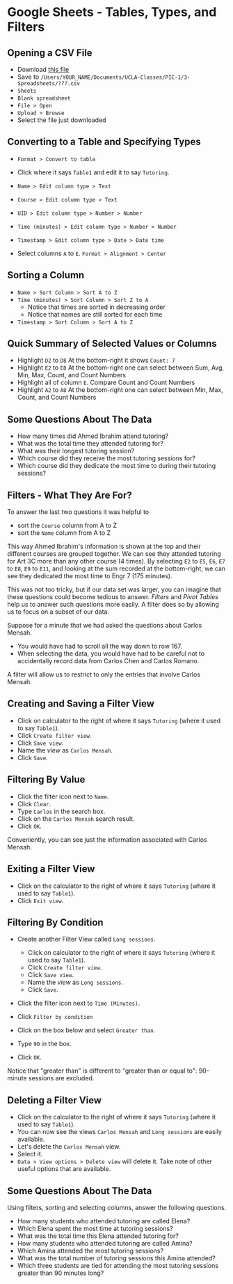 # Google Sheets - Tables, Types, and Filters




## Opening a CSV File

 - Download [this file](???.csv)
 - Save to `/Users/YOUR_NAME/Documents/UCLA-Classes/PIC-1/3-Spreadsheets/???.csv`
 - `Sheets`
 - `Blank spreadsheet`
 - `File > Open`
 - `Upload > Browse`
 - Select the file just downloaded




## Converting to a Table and Specifying Types

 - `Format > Convert to table`

 - Click where it says `Table1` and edit it to say `Tutoring`.

 - `Name > Edit column type > Text`
 - `Course > Edit column type > Text`
 - `UID > Edit column type > Number > Number`
 - `Time (minutes) > Edit column type > Number > Number`
 - `Timestamp > Edit column type > Date > Date time`

 - Select columns `A` to `E`. `Format > Alignment > Center`




## Sorting a Column

 - `Name > Sort Column > Sort A to Z`
 - `Time (minutes) > Sort Column > Sort Z to A`
    - Notice that times are sorted in decreasing order
    - Notice that names are still sorted for each time
 - `Timestamp > Sort Column > Sort A to Z`




## Quick Summary of Selected Values or Columns

 - Highlight `D2` to `D8`
   At the bottom-right it shows `Count: 7`
 - Highlight `E2` to `E8`
   At the bottom-right one can select between Sum, Avg, Min, Max, Count, and Count Numbers
 - Highlight all of column `E`.
   Compare Count and Count Numbers
 - Highlight `A2` to `A8`
   At the bottom-right one can select between Min, Max, Count, and Count Numbers




## Some Questions About The Data

 - How many times did Ahmed Ibrahim attend tutoring?
 - What was the total time they attended tutoring for?
 - What was their longest tutoring session?
 - Which course did they receive the most tutoring sessions for?
 - Which course did they dedicate the most time to during their tutoring sessions?




## Filters - What They Are For?

To answer the last two questions it was helpful to
 - sort the `Course` column from A to Z
 - sort the `Name` column from A to Z

This way Ahmed Ibrahim's information is shown at the top
and their different courses are grouped together.
We can see they attended tutoring for Art 3C
more than any other course (4 times).
By selecting `E2` to `E5`, `E6`, `E7` to `E8`, `E9` to `E11`,
and looking at the sum recorded at the bottom-right,
we can see they dedicated the most time to Engr 7
(175 minutes).

This was not too tricky,
but if our data set was larger,
you can imagine that these questions
could become tedious to answer.
*Filters* and *Pivot Tables* help us
to answer such questions more easily.
A filter does so
by allowing us to focus
on a subset of our data.

Suppose for a minute
that we had asked the questions
about Carlos Mensah.
 - You would have had
   to scroll all the way down to row 167.
 - When selecting the data,
   you would have had to be careful
   not to accidentally record data from
   Carlos Chen and Carlos Romano.

A filter will allow us to restrict to only
the entries that involve Carlos Mensah.




## Creating and Saving a Filter View

 - Click on calculator to the right of where it says `Tutoring`
   (where it used to say `Table1`).
 - Click `Create filter view`.
 - Click `Save view`.
 - Name the *view* as `Carlos Mensah`.
 - Click `Save`.




## Filtering By Value

 - Click the filter icon next to `Name`.
 - Click `Clear`.
 - Type `Carlos` in the search box.
 - Click on the `Carlos Mensah` search result.
 - Click `OK`.

Conveniently, you can see just the information associated with Carlos Mensah.




## Exiting a Filter View

 - Click on the calculator to the right of where it says `Tutoring`
   (where it used to say `Table1`).
 - Click `Exit view`.




## Filtering By Condition

 - Create another Filter View called `Long sessions`.
   - Click on calculator to the right of where it says `Tutoring`
     (where it used to say `Table1`).
   - Click `Create filter view`.
   - Click `Save view`.
   - Name the *view* as `Long sessions`.
   - Click `Save`.

 - Click the filter icon next to `Time (Minutes)`.
 - Click `Filter by condition`
 - Click on the box below and select `Greater than`.
 - Type `90` in the box.
 - Click `OK`.

Notice that "greater than" is different
to "greater than or equal to":
90-minute sessions are excluded.




## Deleting a Filter View

 - Click on the calculator to the right of where it says `Tutoring`
   (where it used to say `Table1`).
 - You can now see the views `Carlos Mensah` and `Long sessions`
   are easily available.
 - Let's delete the `Carlos Mensah` view.
 - Select it.
 - `Data > View options > Delete view` will delete it.
   Take note of other useful options that are available.




## Some Questions About The Data

Using filters, sorting and selecting columns,
answer the following questions.

 - How many students who attended tutoring are called Elena?
 - Which Elena spent the most time at tutoring sessions?
 - What was the total time this Elena attended tutoring for?
 - How many students who attended tutoring are called Amina?
 - Which Amina attended the most tutoring sessions?
 - What was the total number of tutoring sessions this Amina attended?
 - Which three students are tied for attending the most tutoring sessions greater than 90 minutes long?
